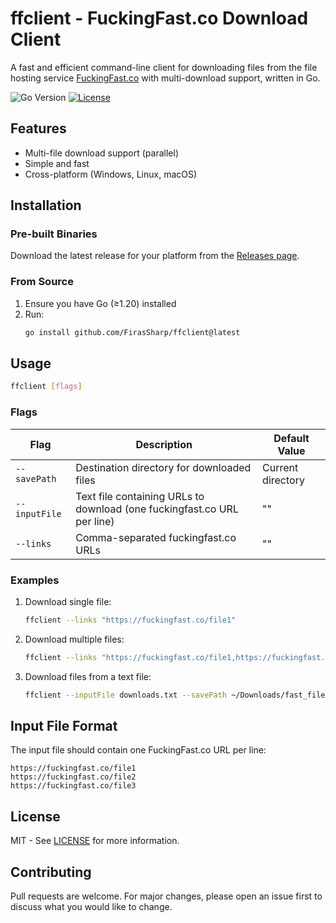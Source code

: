 # ffclient - FuckingFast.co Download Client

A fast and efficient command-line client for downloading files from the file hosting service [FuckingFast.co](https://fuckingfast.co/) with multi-download support, written in Go.

![Go Version](https://img.shields.io/badge/go-%3E%3D1.20-blue.svg)
[![License](https://img.shields.io/badge/license-MIT-green.svg)](LICENSE)

## Features

- Multi-file download support (parallel)
- Simple and fast
- Cross-platform (Windows, Linux, macOS)

## Installation

### Pre-built Binaries

Download the latest release for your platform from the [Releases page](https://github.com/FirasSharp/ffclient/releases).

### From Source

1. Ensure you have Go (≥1.20) installed
2. Run:
   ```sh
   go install github.com/FirasSharp/ffclient@latest
   ```

## Usage

```sh
ffclient [flags]
```

### Flags

| Flag        | Description                                                                 | Default Value       |
|-------------|-----------------------------------------------------------------------------|---------------------|
| `--savePath` | Destination directory for downloaded files                                  | Current directory   |
| `--inputFile` | Text file containing URLs to download (one fuckingfast.co URL per line)    | ""                  |
| `--links`    | Comma-separated fuckingfast.co URLs                                        | ""                  |

### Examples

1. Download single file:
   ```sh
   ffclient --links "https://fuckingfast.co/file1"
   ```

2. Download multiple files:
   ```sh
   ffclient --links "https://fuckingfast.co/file1,https://fuckingfast.co/file2"
   ```

3. Download files from a text file:
   ```sh
   ffclient --inputFile downloads.txt --savePath ~/Downloads/fast_files
   ```

## Input File Format

The input file should contain one FuckingFast.co URL per line:
```
https://fuckingfast.co/file1
https://fuckingfast.co/file2
https://fuckingfast.co/file3
```

## License

MIT - See [LICENSE](LICENSE) for more information.

## Contributing

Pull requests are welcome. For major changes, please open an issue first to discuss what you would like to change.
